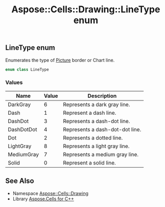﻿---
title: Aspose::Cells::Drawing::LineType enum
linktitle: LineType
second_title: Aspose.Cells for C++ API Reference
description: 'Aspose::Cells::Drawing::LineType enum. Enumerates the type of Picture border or Chart line in C++.'
type: docs
weight: 9300
url: /cpp/aspose.cells.drawing/linetype/
---
## LineType enum


Enumerates the type of [Picture](../picture/) border or Chart line.

```cpp
enum class LineType
```

### Values

| Name | Value | Description |
| --- | --- | --- |
| DarkGray | 6 | Represents a dark gray line. |
| Dash | 1 | Represent a dash line. |
| DashDot | 3 | Represents a dash-dot line. |
| DashDotDot | 4 | Represents a dash-dot-dot line. |
| Dot | 2 | Represents a dotted line. |
| LightGray | 8 | Represents a light gray line. |
| MediumGray | 7 | Represents a medium gray line. |
| Solid | 0 | Represent a solid line. |

## See Also

* Namespace [Aspose::Cells::Drawing](../)
* Library [Aspose.Cells for C++](../../)
